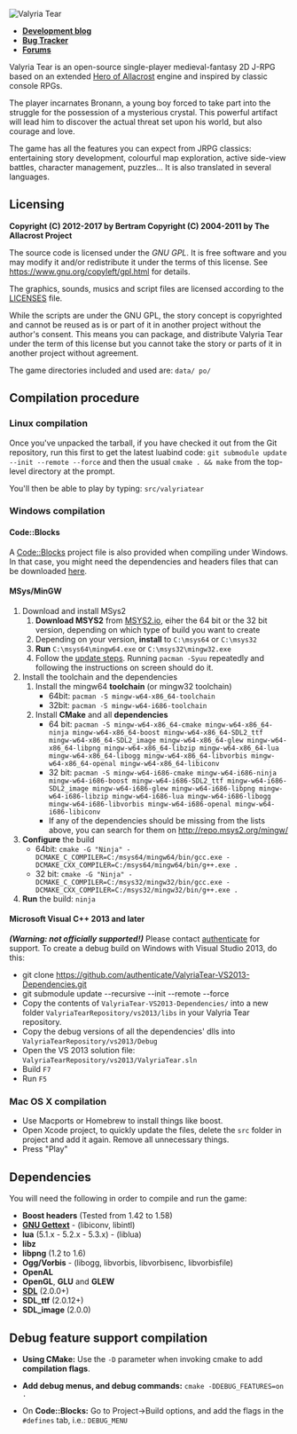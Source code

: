 ![Valyria Tear](https://raw.githubusercontent.com/ValyriaTear/ValyriaTear/master/data/boot_menu/valyria_logo.png)

- [**Development blog**](http://valyriatear.blogspot.com)
- [**Bug Tracker**](https://github.com/ValyriaTear/ValyriaTear/issues)
- [**Forums**](http://forum.freegamedev.net/viewforum.php?f=76)

Valyria Tear is an open-source single-player medieval-fantasy 2D J-RPG based on an extended [Hero of Allacrost](https://allacrost.org/) engine and inspired by classic console RPGs.

The player incarnates Bronann, a young boy forced to take part into the struggle for the possession of a mysterious crystal.
This powerful artifact will lead him to discover the actual threat set upon his world, but also courage and love.

The game has all the features you can expect from JRPG classics: entertaining story development, colourful map exploration, active side-view battles, character management, puzzles...
It is also translated in several languages.

## Licensing

**Copyright (C) 2012-2017 by Bertram
Copyright (C) 2004-2011 by The Allacrost Project**

The source code is licensed under the *GNU GPL*.
It is free software and you may modify it and/or redistribute it under the terms of this license.
See https://www.gnu.org/copyleft/gpl.html for details.

The graphics, sounds, musics and script files are licensed according to the [LICENSES](https://raw.githubusercontent.com/ValyriaTear/ValyriaTear/master/LICENSES) file.

While the scripts are under the GNU GPL, the story concept is copyrighted and cannot be reused as is or part of it in another project without the author's consent.
This means you can package, and distribute Valyria Tear under the term of this license but you cannot take the story or parts of it in another project without agreement.

The game directories included and used are:
`data/ po/`

## Compilation procedure

### Linux compilation

Once you've unpacked the tarball, if you have checked it out from the Git repository, run this first to get the latest luabind code:
`git submodule update --init --remote --force`
and then the usual `cmake . && make` from the top-level directory at the prompt.

You'll then be able to play by typing: `src/valyriatear`

### Windows compilation

#### Code::Blocks

A [Code::Blocks](http://www.codeblocks.org/) project file is also provided when compiling under Windows.
In that case, you might need the dependencies and headers files that can be downloaded [here](https://sourceforge.net/projects/valyriatear/files/win32-depends/valyriatear-win32-depends-sdl1.2-2014-12-11.zip/download).


#### MSys/MinGW

1. Download and install MSys2
   1. **Download MSYS2** from [MSYS2.io](https://msys2.github.io), eiher the 64 bit or the 32 bit version, depending on which type of build you want to create
   1. Depending on your version, **install** to `C:\msys64` or `C:\msys32`
   1. **Run** `C:\msys64\mingw64.exe` or  `C:\msys32\mingw32.exe`
   1. Follow the [update steps](https://github.com/msys2/msys2/wiki/MSYS2-installation#iii-updating-packages). Running `pacman -Syuu` repeatedly and following the instructions on screen should do it.
1. Install the toolchain and the dependencies
   1. Install the mingw64 **toolchain** (or mingw32 toolchain)
      * 64bit: `pacman -S mingw-w64-x86_64-toolchain`
      * 32bit: `pacman -S mingw-w64-i686-toolchain`
   1. Install **CMake** and all **dependencies**
      * 64 bit: `pacman -S mingw-w64-x86_64-cmake mingw-w64-x86_64-ninja mingw-w64-x86_64-boost mingw-w64-x86_64-SDL2_ttf mingw-w64-x86_64-SDL2_image mingw-w64-x86_64-glew mingw-w64-x86_64-libpng mingw-w64-x86_64-libzip mingw-w64-x86_64-lua mingw-w64-x86_64-libogg mingw-w64-x86_64-libvorbis mingw-w64-x86_64-openal mingw-w64-x86_64-libiconv`
      * 32 bit: `pacman -S mingw-w64-i686-cmake mingw-w64-i686-ninja mingw-w64-i686-boost mingw-w64-i686-SDL2_ttf mingw-w64-i686-SDL2_image mingw-w64-i686-glew mingw-w64-i686-libpng mingw-w64-i686-libzip mingw-w64-i686-lua mingw-w64-i686-libogg mingw-w64-i686-libvorbis mingw-w64-i686-openal mingw-w64-i686-libiconv`
      * If any of the dependencies should be missing from the lists above, you can search for them on http://repo.msys2.org/mingw/
1. **Configure** the build
   * 64bit: `cmake -G "Ninja" -DCMAKE_C_COMPILER=C:/msys64/mingw64/bin/gcc.exe -DCMAKE_CXX_COMPILER=C:/msys64/mingw64/bin/g++.exe .`
   * 32 bit: `cmake -G "Ninja" -DCMAKE_C_COMPILER=C:/msys32/mingw32/bin/gcc.exe -DCMAKE_CXX_COMPILER=C:/msys32/mingw32/bin/g++.exe .`
1. **Run** the build: `ninja`


#### Microsoft Visual C++ 2013 and later

_**(Warning: not officially supported!)**_
Please contact [authenticate](https://github.com/authenticate) for support.
To create a debug build on Windows with Visual Studio 2013, do this:
- git clone https://github.com/authenticate/ValyriaTear-VS2013-Dependencies.git
- git submodule update --recursive --init --remote --force
- Copy the contents of ```ValyriaTear-VS2013-Dependencies/``` into a new folder ```ValyriaTearRepository/vs2013/libs``` in your Valyria Tear repository.
- Copy the debug versions of all the dependencies' dlls into ```ValyriaTearRepository/vs2013/Debug```
- Open the VS 2013 solution file: ```ValyriaTearRepository/vs2013/ValyriaTear.sln```
- Build ```F7```
- Run ```F5```

### Mac OS X compilation

- Use Macports or Homebrew to install things like boost.
- Open Xcode project, to quickly update the files, delete the `src` folder in project and add it again. Remove all unnecessary things.
- Press "Play"

## Dependencies

You will need the following in order to compile and run the game:

- **Boost headers** (Tested from 1.42 to 1.58)
- [**GNU Gettext**](https://www.gnu.org/software/gettext/) - (libiconv, libintl)
- **lua** (5.1.x - 5.2.x - 5.3.x) - (liblua)
- **libz**
- **libpng** (1.2 to 1.6)
- **Ogg/Vorbis** - (libogg, libvorbis, libvorbisenc, libvorbisfile)
- **OpenAL**
- **OpenGL**, **GLU** and **GLEW**
- [**SDL**](https://www.libsdl.org/) (2.0.0+)
- **SDL_ttf** (2.0.12+)
- **SDL_image** (2.0.0)

## Debug feature support compilation

- **Using CMake:**
  Use the `-D` parameter when invoking cmake to add **compilation flags**.

- **Add debug menus, and debug commands:**
  `cmake -DDEBUG_FEATURES=on .`

- On **Code::Blocks:**
  Go to Project->Build options, and add the flags in the `#defines` tab, i.e.:
  `DEBUG_MENU`
